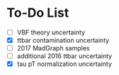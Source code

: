 # To-Do List

- [ ] VBF theory uncertainty
- [x] ttbar contamination uncertainty
- [ ] 2017 MadGraph samples
- [ ] additional 2016 ttbar uncertainty
- [x] tau pT normalization uncertainty